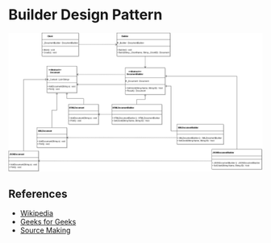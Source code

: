 # Builder Design Pattern
![Pattern](https://github.com/Dreivko/ASO/blob/master/ASO/ASO/src/builder/Builder.png)

## References
<div>
  <ul>
    <li><a href="https://en.wikipedia.org/wiki/Builder_pattern">Wikipedia</a></li>
    <li><a href="https://www.geeksforgeeks.org/builder-design-pattern/">Geeks for Geeks</a></li>
    <li><a href="https://sourcemaking.com/design_patterns/builder">Source Making</a></li>
  </ul>
</div>